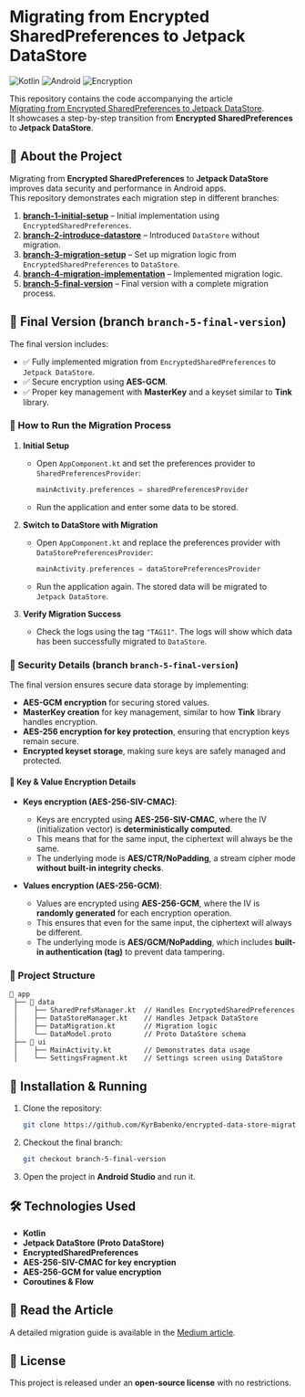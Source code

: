 # Migrating from Encrypted SharedPreferences to Jetpack DataStore

![Kotlin](https://img.shields.io/badge/Kotlin-1.8.0-blueviolet)
![Android](https://img.shields.io/badge/Android-DataStore-green)
![Encryption](https://img.shields.io/badge/Security-Encryption-orange)

This repository contains the code accompanying the article  
[Migrating from Encrypted SharedPreferences to Jetpack DataStore](https://medium.com/@kyr.babenko/migrating-from-encrypted-sharedpreferences-to-jetpack-datastore-d4bb20f609a6).  
It showcases a step-by-step transition from **Encrypted SharedPreferences** to **Jetpack DataStore**.

## 📌 About the Project
Migrating from **Encrypted SharedPreferences** to **Jetpack DataStore** improves data security and performance in Android apps.  
This repository demonstrates each migration step in different branches:

1. **[branch-1-initial-setup](https://github.com/KyrBabenko/encrypted-data-store-migration/tree/branch-1-initial-setup)** – Initial implementation using `EncryptedSharedPreferences`.
2. **[branch-2-introduce-datastore](https://github.com/KyrBabenko/encrypted-data-store-migration/tree/branch-2-introduce-datastore)** – Introduced `DataStore` without migration.
3. **[branch-3-migration-setup](https://github.com/KyrBabenko/encrypted-data-store-migration/tree/branch-3-migration-setup)** – Set up migration logic from `EncryptedSharedPreferences` to `DataStore`.
4. **[branch-4-migration-implementation](https://github.com/KyrBabenko/encrypted-data-store-migration/tree/branch-4-migration-implementation)** – Implemented migration logic.
5. **[branch-5-final-version](https://github.com/KyrBabenko/encrypted-data-store-migration/tree/branch-5-final-version)** – Final version with a complete migration process.

## 🚀 Final Version (branch `branch-5-final-version`)
The final version includes:
- ✅ Fully implemented migration from `EncryptedSharedPreferences` to `Jetpack DataStore`.
- ✅ Secure encryption using **AES-GCM**.
- ✅ Proper key management with **MasterKey** and a keyset similar to **Tink** library.

### 🔹 How to Run the Migration Process
1. **Initial Setup**
    - Open `AppComponent.kt` and set the preferences provider to `SharedPreferencesProvider`:
      ```kotlin
      mainActivity.preferences = sharedPreferencesProvider
      ```
    - Run the application and enter some data to be stored.

2. **Switch to DataStore with Migration**
    - Open `AppComponent.kt` and replace the preferences provider with `DataStorePreferencesProvider`:
      ```kotlin
      mainActivity.preferences = dataStorePreferencesProvider
      ```
    - Run the application again. The stored data will be migrated to `Jetpack DataStore`.

3. **Verify Migration Success**
    - Check the logs using the tag `"TAG11"`. The logs will show which data has been successfully migrated to `DataStore`.

### 🔐 Security Details (branch `branch-5-final-version`)
The final version ensures secure data storage by implementing:
- **AES-GCM encryption** for securing stored values.
- **MasterKey creation** for key management, similar to how **Tink** library handles encryption.
- **AES-256 encryption for key protection**, ensuring that encryption keys remain secure.
- **Encrypted keyset storage**, making sure keys are safely managed and protected.

#### 🔹 Key & Value Encryption Details
- **Keys encryption (AES-256-SIV-CMAC)**:
    - Keys are encrypted using **AES-256-SIV-CMAC**, where the IV (initialization vector) is **deterministically computed**.
    - This means that for the same input, the ciphertext will always be the same.
    - The underlying mode is **AES/CTR/NoPadding**, a stream cipher mode **without built-in integrity checks**.

- **Values encryption (AES-256-GCM)**:
    - Values are encrypted using **AES-256-GCM**, where the IV is **randomly generated** for each encryption operation.
    - This ensures that even for the same input, the ciphertext will always be different.
    - The underlying mode is **AES/GCM/NoPadding**, which includes **built-in authentication (tag)** to prevent data tampering.

### 📂 Project Structure
```
📂 app
 ├── 📂 data
 │    ├── SharedPrefsManager.kt  // Handles EncryptedSharedPreferences
 │    ├── DataStoreManager.kt    // Handles Jetpack DataStore
 │    ├── DataMigration.kt       // Migration logic
 │    └── DataModel.proto        // Proto DataStore schema
 ├── 📂 ui
 │    ├── MainActivity.kt        // Demonstrates data usage
 │    └── SettingsFragment.kt    // Settings screen using DataStore
```

## 🔧 Installation & Running
1. Clone the repository:
   ```sh
   git clone https://github.com/KyrBabenko/encrypted-data-store-migration.git
   ```
2. Checkout the final branch:
   ```sh
   git checkout branch-5-final-version
   ```
3. Open the project in **Android Studio** and run it.

## 🛠️ Technologies Used
- **Kotlin**
- **Jetpack DataStore (Proto DataStore)**
- **EncryptedSharedPreferences**
- **AES-256-SIV-CMAC for key encryption**
- **AES-256-GCM for value encryption**
- **Coroutines & Flow**

## 📖 Read the Article
A detailed migration guide is available in the [Medium article](https://medium.com/@kyr.babenko/migrating-from-encrypted-sharedpreferences-to-jetpack-datastore-d4bb20f609a6).

## 📝 License
This project is released under an **open-source license** with no restrictions.

